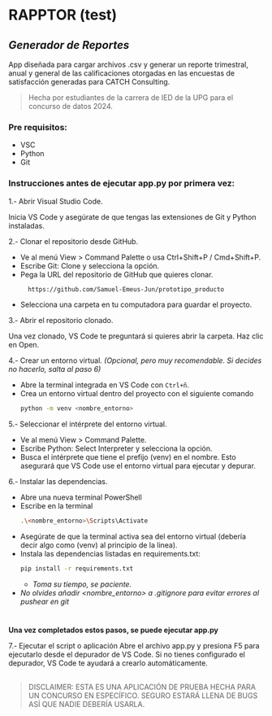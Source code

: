 # RAPPTOR (test)
## _Generador de Reportes_

App diseñada para cargar archivos .csv y generar un reporte trimestral, anual y general
de las calificaciones otorgadas en las encuestas de satisfacción generadas para CATCH Consulting.

>Hecha por estudiantes de la carrera de IED  de la UPG para el concurso de datos 2024.

### Pre requisitos:
 - VSC
 - Python 
 - Git

### Instrucciones antes de ejecutar app.py por primera vez:

1.- Abrir Visual Studio Code.

Inicia VS Code y asegúrate de que tengas las extensiones de Git y Python instaladas.

2.- Clonar el repositorio desde GitHub.

 - Ve al menú View > Command Palette o usa Ctrl+Shift+P / Cmd+Shift+P.
 - Escribe Git: Clone y selecciona la opción.
 - Pega la URL del repositorio de GitHub que quieres clonar.
   ```sh
     https://github.com/Samuel-Emeus-Jun/prototipo_producto
   ```
 - Selecciona una carpeta en tu computadora para guardar el proyecto.

3.- Abrir el repositorio clonado.

Una vez clonado, VS Code te preguntará si quieres abrir la carpeta. Haz clic en Open.

4.- Crear un entorno virtual. 
_(Opcional, pero muy recomendable. Si decides no hacerlo, salta al paso 6)_

 - Abre la terminal integrada en VS Code con `Ctrl+ñ`.
 - Crea un entorno virtual dentro del proyecto con el siguiente comando
    ```sh
    python -m venv <nombre_entorno>
    ```

5.- Seleccionar el intérprete del entorno virtual.

 - Ve al menú View > Command Palette.
 - Escribe Python: Select Interpreter y selecciona la opción.
 - Busca el intérprete que tiene el prefijo (venv) en el nombre. Esto asegurará que VS Code use el entorno virtual para ejecutar y depurar.

6.- Instalar las dependencias.

 - Abre una nueva terminal PowerShell
 - Escribe en la terminal
     ```sh
     .\<nombre_entorno>\Scripts\Activate
    ```
 - Asegúrate de que la terminal activa sea del entorno virtual (debería decir algo como (venv) al principio de la linea).
 - Instala las dependencias listadas en requirements.txt:
    ```sh
    pip install -r requirements.txt
    ```
   - _Toma su tiempo, se paciente._
- _No olvides añadir <nombre_entorno> a .gitignore para evitar errores al pushear en git_ 
   
 #
**Una vez completados estos pasos, se puede ejecutar app.py**

7.- Ejecutar el script o aplicación
Abre el archivo app.py y presiona F5 para ejecutarlo desde el depurador de VS Code. Si no tienes configurado el depurador, VS Code te ayudará a crearlo automáticamente.

##
##
###
###
###
###
>DISCLAIMER: ESTA ES UNA APLICACIÓN DE PRUEBA HECHA PARA UN CONCURSO EN ESPECÍFICO. 
>SEGURO ESTARÁ LLENA DE BUGS ASÍ QUE NADIE DEBERÍA USARLA.
